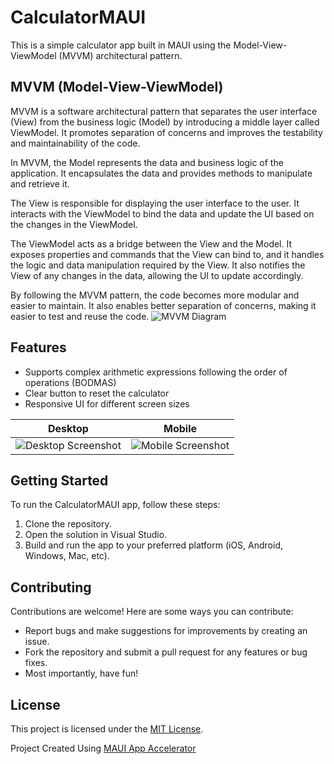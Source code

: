 # CalculatorMAUI

This is a simple calculator app built in MAUI using the Model-View-ViewModel (MVVM) architectural pattern.

## MVVM (Model-View-ViewModel)

MVVM is a software architectural pattern that separates the user interface (View) from the business logic (Model) by introducing a middle layer called ViewModel. It promotes separation of concerns and improves the testability and maintainability of the code.

In MVVM, the Model represents the data and business logic of the application. It encapsulates the data and provides methods to manipulate and retrieve it.

The View is responsible for displaying the user interface to the user. It interacts with the ViewModel to bind the data and update the UI based on the changes in the ViewModel.

The ViewModel acts as a bridge between the View and the Model. It exposes properties and commands that the View can bind to, and it handles the logic and data manipulation required by the View. It also notifies the View of any changes in the data, allowing the UI to update accordingly.

By following the MVVM pattern, the code becomes more modular and easier to maintain. It also enables better separation of concerns, making it easier to test and reuse the code.
![MVVM Diagram](https://i.pinimg.com/originals/d0/67/d9/d067d9d50320891f100acf2e36882b6a.png)
## Features

- Supports complex arithmetic expressions following the order of operations (BODMAS)
- Clear button to reset the calculator
- Responsive UI for different screen sizes

| Desktop | Mobile |
| --- | --- |
| ![Desktop Screenshot](Media/ssDesktop.jpg) | ![Mobile Screenshot](Media/ssMobile.jpg) |


## Getting Started

To run the CalculatorMAUI app, follow these steps:

1. Clone the repository.
2. Open the solution in Visual Studio.
3. Build and run the app to your preferred platform (iOS, Android, Windows, Mac, etc).


## Contributing

Contributions are welcome! Here are some ways you can contribute:
- Report bugs and make suggestions for improvements by creating an issue.
- Fork the repository and submit a pull request for any features or bug fixes.
- Most importantly, have fun!


## License

This project is licensed under the [MIT License](LICENSE.txt).


Project Created Using [MAUI App Accelerator](https://github.com/mrlacey/MauiAppAccelerator)